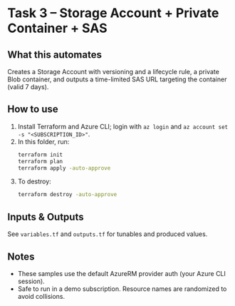 # Task 3 – Storage Account + Private Container + SAS

## What this automates
Creates a Storage Account with versioning and a lifecycle rule, a private Blob container, and outputs a time-limited SAS URL targeting the container (valid 7 days).

## How to use
1. Install Terraform and Azure CLI; login with `az login` and `az account set -s "<SUBSCRIPTION_ID>"`.
2. In this folder, run:
   ```bash
   terraform init
   terraform plan
   terraform apply -auto-approve
   ```
3. To destroy:
   ```bash
   terraform destroy -auto-approve
   ```

## Inputs & Outputs
See `variables.tf` and `outputs.tf` for tunables and produced values.

## Notes
- These samples use the default AzureRM provider auth (your Azure CLI session).
- Safe to run in a demo subscription. Resource names are randomized to avoid collisions.
